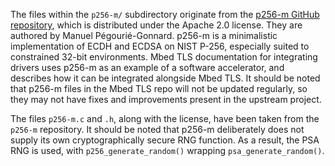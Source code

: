 The files within the `p256-m/` subdirectory originate from the [p256-m GitHub repository](https://github.com/mpg/p256-m), which is distributed under the Apache 2.0 license. They are authored by Manuel Pégourié-Gonnard. p256-m is a minimalistic implementation of ECDH and ECDSA on NIST P-256, especially suited to constrained 32-bit environments. Mbed TLS documentation for integrating drivers uses p256-m as an example of a software accelerator, and describes how it can be integrated alongside Mbed TLS. It should be noted that p256-m files in the Mbed TLS repo will not be updated regularly, so they may not have fixes and improvements present in the upstream project.

The files `p256-m.c` and `.h`, along with the license, have been taken from the `p256-m` repository.
It should be noted that p256-m deliberately does not supply its own cryptographically secure RNG function. As a result, the PSA RNG is used, with `p256_generate_random()` wrapping `psa_generate_random()`.
